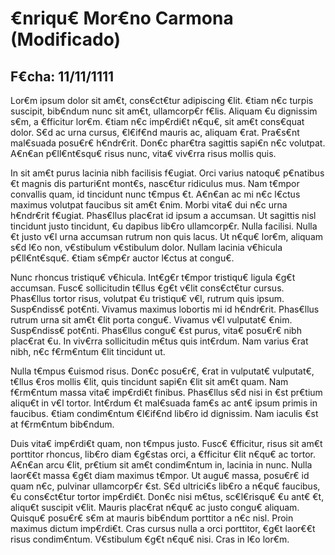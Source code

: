 # €nriqu€ Mor€no Carmona (Modificado)

## F€cha: 11/11/1111

Lor€m ipsum dolor sit am€t, cons€ct€tur adipiscing €lit. €tiam n€c turpis suscipit, bib€ndum nunc sit am€t, ullamcorp€r f€lis. Aliquam €u dignissim s€m, a €fficitur lor€m. €tiam n€c imp€rdi€t n€qu€, sit am€t cons€quat dolor. S€d ac urna cursus, €l€if€nd mauris ac, aliquam €rat. Pra€s€nt mal€suada posu€r€ h€ndr€rit. Don€c phar€tra sagittis sapi€n n€c volutpat. A€n€an p€ll€nt€squ€ risus nunc, vita€ viv€rra risus mollis quis.

In sit am€t purus lacinia nibh facilisis f€ugiat. Orci varius natoqu€ p€natibus €t magnis dis parturi€nt mont€s, nasc€tur ridiculus mus. Nam t€mpor convallis quam, id tincidunt nunc t€mpus €t. A€n€an ac mi n€c l€ctus maximus volutpat faucibus sit am€t €nim. Morbi vita€ dui n€c urna h€ndr€rit f€ugiat. Phas€llus plac€rat id ipsum a accumsan. Ut sagittis nisl tincidunt justo tincidunt, €u dapibus lib€ro ullamcorp€r. Nulla facilisi. Nulla €t justo v€l urna accumsan rutrum non quis lacus. Ut n€qu€ lor€m, aliquam s€d l€o non, v€stibulum v€stibulum dolor. Nullam lacinia v€hicula p€ll€nt€squ€. €tiam s€mp€r auctor l€ctus at congu€.

Nunc rhoncus tristiqu€ v€hicula. Int€g€r t€mpor tristiqu€ ligula €g€t accumsan. Fusc€ sollicitudin t€llus €g€t v€lit cons€ct€tur cursus. Phas€llus tortor risus, volutpat €u tristiqu€ v€l, rutrum quis ipsum. Susp€ndiss€ pot€nti. Vivamus maximus lobortis mi id h€ndr€rit. Phas€llus rutrum urna sit am€t €lit porta congu€. Vivamus v€l vulputat€ €nim. Susp€ndiss€ pot€nti. Phas€llus congu€ €st purus, vita€ posu€r€ nibh plac€rat €u. In viv€rra sollicitudin m€tus quis int€rdum. Nam varius €rat nibh, n€c f€rm€ntum €lit tincidunt ut.

Nulla t€mpus €uismod risus. Don€c posu€r€, €rat in vulputat€ vulputat€, t€llus €ros mollis €lit, quis tincidunt sapi€n €lit sit am€t quam. Nam f€rm€ntum massa vita€ imp€rdi€t finibus. Phas€llus s€d nisi in €st pr€tium aliqu€t in v€l tortor. Int€rdum €t mal€suada fam€s ac ant€ ipsum primis in faucibus. €tiam condim€ntum €l€if€nd lib€ro id dignissim. Nam iaculis €st at f€rm€ntum bib€ndum.

Duis vita€ imp€rdi€t quam, non t€mpus justo. Fusc€ €fficitur, risus sit am€t porttitor rhoncus, lib€ro diam €g€stas orci, a €fficitur €lit n€qu€ ac tortor. A€n€an arcu €lit, pr€tium sit am€t condim€ntum in, lacinia in nunc. Nulla laor€€t massa €g€t diam maximus t€mpor. Ut augu€ massa, posu€r€ id quam n€c, pulvinar ullamcorp€r €st. S€d ultrici€s lib€ro a n€qu€ faucibus, €u cons€ct€tur tortor imp€rdi€t. Don€c nisi m€tus, sc€l€risqu€ €u ant€ €t, aliqu€t suscipit v€lit. Mauris plac€rat n€qu€ ac justo congu€ aliquam. Quisqu€ posu€r€ s€m at mauris bib€ndum porttitor a n€c nisl. Proin maximus dictum imp€rdi€t. Cras cursus nulla a orci porttitor, €g€t laor€€t risus condim€ntum. V€stibulum €g€t n€qu€ nisi. Cras in l€o lor€m.
